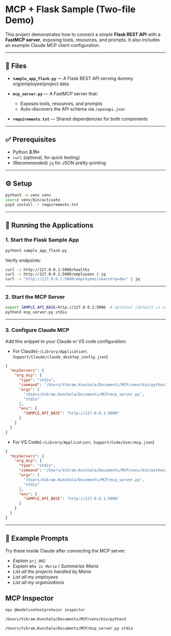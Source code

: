 # MCP + Flask Sample (Two-file Demo)

This project demonstrates how to connect a simple **Flask REST API** with a **FastMCP server**, exposing tools, resources, and prompts. It also includes an example Claude MCP client configuration.

---

## 📂 Files

* **`sample_app_flask.py`** — A Flask REST API serving dummy org/employee/project data
* **`mcp_server.py`** — A FastMCP server that:

  * Exposes tools, resources, and prompts
  * Auto-discovers the API schema via `/openapi.json`
* **`requirements.txt`** — Shared dependencies for both components

---

## ✅ Prerequisites

* Python **3.11+**
* `curl` (optional, for quick testing)
* (Recommended) `jq` for JSON pretty-printing

---

## ⚙️ Setup

```bash
python3 -m venv venv
source venv/bin/activate
pip3 install -r requirements.txt
```

---

## 🚀 Running the Applications

### 1. Start the Flask Sample App

```bash
python3 sample_app_flask.py
```

Verify endpoints:

```bash
curl -s http://127.0.0.1:5000/healthz
curl -s http://127.0.0.1:5000/employees | jq
curl -s "http://127.0.0.1:5000/employees/search?q=dev" | jq
```

---

### 2. Start the MCP Server

```bash
export SAMPLE_API_BASE=http://127.0.0.1:5000  # optional (default is same)
python3 mcp_server.py stdio
```

---

### 3. Configure Claude MCP

Add this snippet to your Claude or VS code configuration:

- For Claude(`~/Library/Application\ Support/Claude/claude_desktop_config.json`)

```json
{
  "mcpServers": {
    "org_mcp": {
      "type": "stdio",
      "command": "/Users/Vikram.Kunchala/Documents/MCP/venv/bin/python3",
      "args": [
        "/Users/Vikram.Kunchala/Documents/MCP/mcp_server.py",
        "stdio"
      ],
      "env": {
        "SAMPLE_API_BASE": "http://127.0.0.1:5000"
      }
    }
  }
}
```

- For VS Code(`~/Library/Application\ Support/Code/User/mcp.json`)

```json
{
  "mcpServers": {
    "org_mcp": {
      "type": "stdio",
      "command": "/Users/Vikram.Kunchala/Documents/MCP/venv/bin/python3",
      "args": [
        "/Users/Vikram.Kunchala/Documents/MCP/mcp_server.py",
        "stdio"
      ],
      "env": {
        "SAMPLE_API_BASE": "http://127.0.0.1:5000"
      }
    }
  }
}
```

---

## 💬 Example Prompts

Try these inside Claude after connecting the MCP server:

* *Explain `prj_002`*
* *Explain `Who is Maria`* / *Summarize Maria*
* *List all the projects handled by Maria*
* *List all my employees*
* *List all my organizations*

## MCP Inspector

```bash
npx @modelcontextprotocor inspector
```
```bash
/Users/Vikram.Kunchala/Documents/MCP/venv/bin/python3 

/Users/Vikram.Kunchala/Documents/MCP/mcp_server.py stdio
```